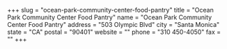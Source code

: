 +++
slug = "ocean-park-community-center-food-pantry"
title = "Ocean Park Community Center Food Pantry"
name = "Ocean Park Community Center Food Pantry"
address = "503 Olympic Blvd"
city = "Santa Monica"
state = "CA"
postal = "90401"
website = ""
phone = "310 450-4050"
fax = ""
+++
